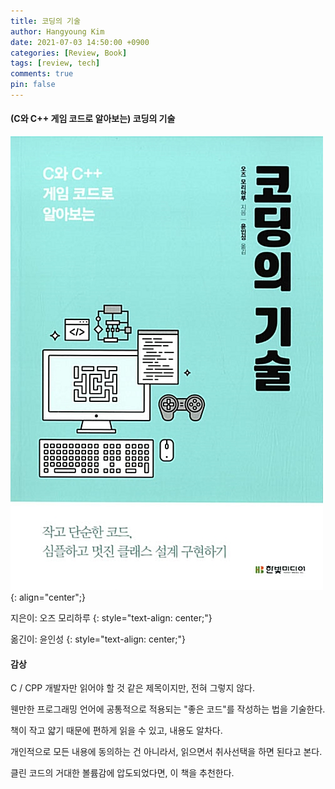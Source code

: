 ```yaml
---
title: 코딩의 기술
author: Hangyoung Kim
date: 2021-07-03 14:50:00 +0900
categories: [Review, Book]
tags: [review, tech]
comments: true
pin: false
---
```


#### (C와 C++ 게임 코드로 알아보는) 코딩의 기술

![Book Image](/assets/img/post/20210703/1450-1.jpg)
{: align="center";}

지은이: 오즈 모리하루
{: style="text-align: center;"}

옮긴이: 윤인성
{: style="text-align: center;"}



#### 감상

C / CPP 개발자만 읽어야 할 것 같은 제목이지만, 전혀 그렇지 않다.

웬만한 프로그래밍 언어에 공통적으로 적용되는 "좋은 코드"를 작성하는 법을 기술한다.

책이 작고 얇기 때문에 편하게 읽을 수 있고, 내용도 알차다.

개인적으로 모든 내용에 동의하는 건 아니라서, 읽으면서 취사선택을 하면 된다고 본다.

클린 코드의 거대한 볼륨감에 압도되었다면, 이 책을 추천한다.